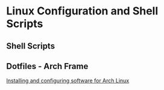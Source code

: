 # Linux Configuration and Shell Scripts

## Shell Scripts

## Dotfiles - Arch Frame
[Installing and configuring software for Arch Linux](https://github.com/bdostumski/arch-frame)

